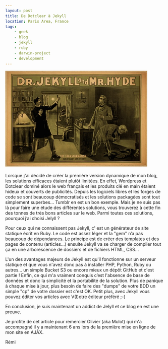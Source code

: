 ```yaml
---
layout: post
title: De Dotclear à Jekyll
location: Paris Area, France
tags:
    - geek
    - blog
    - jekyll
    - ruby
    - darwin-project
    - development
---
```


![Logo Jekyll](/assets/images/blog/image00001.jpg)<br />
<br />
Lorsque j'ai décidé de créer la première version dynamique de mon blog, les solutions efficaces étaient plutôt limitées. En effet, Wordpress et Dotclear dominé alors le web français et les produits clé en main étaient hideux et couverts de publicités. Depuis les logiciels libres et les forges de code se sont beaucoup démocratisés et les solutions packagées sont tout simplement superbes... Tumblr en est un bon exemple. Mais je ne suis pas là pour faire une étude des différentes solutions, vous trouverez à cette fin des tonnes de très bons articles sur le web. Parmi toutes ces solutions, pourquoi j’ai choisi Jelyll ?

Pour ceux qui ne connaissent pas Jekyll, c' est un générateur de site statique écrit en Ruby. Le code est assez léger et la "gem" n’a pas beaucoup de dépendances. Le principe est de créer des templates et des pages de contenu (articles…) ensuite Jekyll va se charger de compiler tout ça en une arborescence de dossiers et de fichiers HTML, CSS…

L'un des avantages majeurs de Jekyll est qu'il fonctionne sur un serveur statique et que vous n'avez donc pas à installer PHP, Python, Ruby ou autres... un simple Bucket S3 ou encore mieux un dépôt GitHub et c'est partie ! Enfin, ce qui m'a vraiment conquis c’est l'absence de base de données et donc la simplicité et la portabilité de la solution. Plus de panique à chaque mise à jour, plus besoin de faire des "dumps" de votre BDD un simple "cp" de votre dossier est c'est OK. Petit plus, avec Jekyll vous pouvez éditer vos articles avec V(I)otre éditeur préféré ;-)

En conclusion, je suis maintenant un addict de Jelyll et ce blog en est une preuve.

Je profite de cet article pour remercier Olivier (aka Mulot) qui m'a accompagné il y a maintenant 6 ans lors de la première mise en ligne de mon site en AJAX.

Rémi

